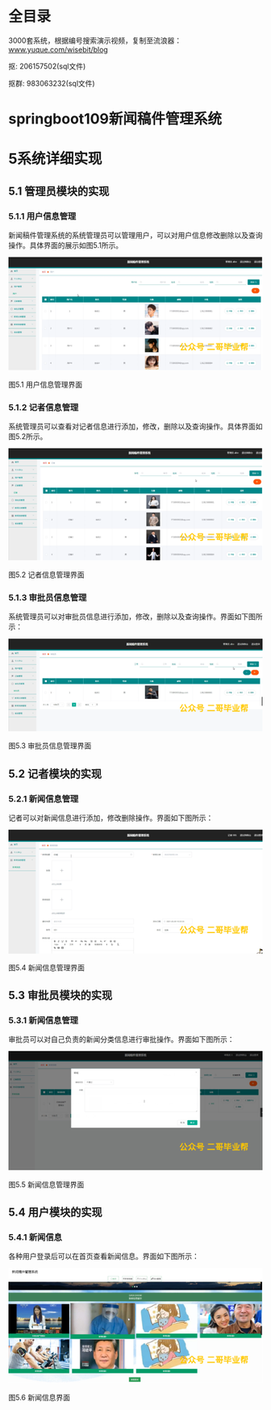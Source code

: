 # 全目录

3000套系统，根据编号搜索演示视频，复制至流浪器：www.yuque.com/wisebit/blog


<p>抠: 206157502(sql文件)</p>
<p>抠群: 983063232(sql文件)</p>


# springboot109新闻稿件管理系统
# 5系统详细实现
## 5.1 管理员模块的实现
### 5.1.1 用户信息管理
新闻稿件管理系统的系统管理员可以管理用户，可以对用户信息修改删除以及查询操作。具体界面的展示如图5.1所示。

![](/md/blog.010.png)

图5.1 用户信息管理界面
### 5.1.2 记者信息管理
系统管理员可以查看对记者信息进行添加，修改，删除以及查询操作。具体界面如图5.2所示。

![](/md/blog.011.png)

图5.2 记者信息管理界面
### 5.1.3 审批员信息管理
系统管理员可以对审批员信息进行添加，修改，删除以及查询操作。界面如下图所示：

![](/md/blog.012.png)

图5.3 审批员信息管理界面
## 5.2 记者模块的实现
### 5.2.1 新闻信息管理
记者可以对新闻信息进行添加，修改删除操作。界面如下图所示：

![](/md/blog.013.png)

图5.4 新闻信息管理界面

## 5.3 审批员模块的实现
### 5.3.1 新闻信息管理
审批员可以对自己负责的新闻分类信息进行审批操作。界面如下图所示：

![](/md/blog.014.png)

图5.5 新闻信息管理界面
## 5.4 用户模块的实现
### 5.4.1 新闻信息
各种用户登录后可以在首页查看新闻信息。界面如下图所示：

![](/md/blog.015.png)

图5.6 新闻信息界面














